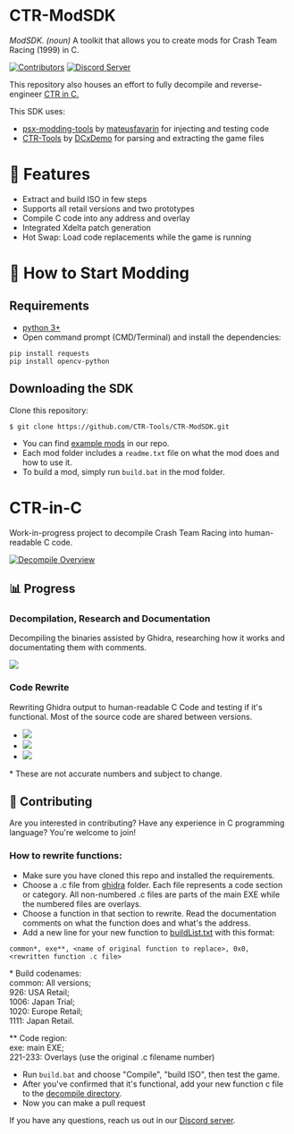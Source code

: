 # CTR-ModSDK

*ModSDK*. *(noun)* A toolkit that allows you to create mods for Crash Team Racing (1999) in C.

[![Contributors][contributors-badge]][contributors-link] [![Discord Server][discord-badge]][discord]

[contributors-link]: https://github.com/CTR-Tools/CTR-ModSDK/graphs/contributors
[contributors-badge]: https://img.shields.io/github/contributors/CTR-Tools/CTR-ModSDK

[discord]: https://discord.gg/WHkuh2n
[discord-badge]: https://img.shields.io/discord/527135227546435584?color=%237289DA&logo=discord&logoColor=ffffff

This repository also houses an effort to fully decompile and reverse-engineer [CTR in C.](https://github.com/CTR-tools/CTR-ModSDK#CTR-in-C)

This SDK uses:
- [psx-modding-tools](https://github.com/mateusfavarin/psx-modding-toolchain) by [mateusfavarin](https://github.com/mateusfavarin) for injecting and testing code
- [CTR-Tools](https://github.com/CTR-tools/CTR-Tools) by [DCxDemo](https://github.com/DCxDemo) for parsing and extracting the game files

# 📃 Features

- Extract and build ISO in few steps
- Supports all retail versions and two prototypes
- Compile C code into any address and overlay
- Integrated Xdelta patch generation
- Hot Swap: Load code replacements while the game is running

# 🏁 How to Start Modding

## Requirements

- [python 3+](https://github.com/PackeTsar/Install-Python)
- Open command prompt (CMD/Terminal) and install the dependencies:
```
pip install requests
pip install opencv-python
```

## Downloading the SDK

Clone this repository:

```
$ git clone https://github.com/CTR-Tools/CTR-ModSDK.git
```

- You can find [example mods](https://github.com/CTR-tools/CTR-ModSDK/tree/main/psx-modding-toolchain/games/CrashTeamRacing/mods) in our repo.
- Each mod folder includes a `readme.txt` file on what the mod does and how to use it. 
- To build a mod, simply run `build.bat` in the mod folder.

# CTR-in-C

Work-in-progress project to decompile Crash Team Racing into human-readable C code.

[![Decompile Overview](https://img.youtube.com/vi/V9QlFzSVDAU/hqdefault.jpg)](https://www.youtube.com/watch?v=V9QlFzSVDAU)

## 📊 Progress
### Decompilation, Research and Documentation

Decompiling the binaries assisted by Ghidra, researching how it works and documentating them with comments.

![](https://progress-bar.dev/97/?width=300&title=USA&suffix=%%20done)

### Code Rewrite

Rewriting Ghidra output to human-readable C Code and testing if it's functional.
Most of the source code are shared between versions.

- ![](https://progress-bar.dev/301/?scale=1171&width=300&title=USA&suffix=%20functions%20out%20of%201171*)
- ![](https://progress-bar.dev/22/?scale=1200&width=300&title=PAL&suffix=%20functions%20out%20of%201200*)
- ![](https://progress-bar.dev/95/?scale=1200&width=300&title=JPN&suffix=%20functions%20out%20of%201200*)

\* These are not accurate numbers and subject to change.

## 🤝 Contributing

Are you interested in contributing? Have any experience in C programming language? You're welcome to join!

### How to rewrite functions:

- Make sure you have cloned this repo and installed the requirements.
- Choose a .c file from [ghidra](https://github.com/CTR-tools/CTR-ModSDK/tree/main/psx-modding-toolchain/games/CrashTeamRacing/ghidra) folder. Each file represents a code section or category. All non-numbered .c files are parts of the main EXE while the numbered files are overlays.
- Choose a function in that section to rewrite. Read the documentation comments on what the function does and what's the address.
- Add a new line for your new function to [buildList.txt](https://github.com/CTR-tools/CTR-ModSDK/blob/main/psx-modding-toolchain/games/CrashTeamRacing/decompile/buildList.txt) with this format:
```
common*, exe**, <name of original function to replace>, 0x0,  <rewritten function .c file>
```
\* Build codenames:  
common: All versions;  
926: USA Retail;  
1006: Japan Trial;  
1020: Europe Retail;  
1111: Japan Retail.  

\**  Code region:  
exe: main EXE;  
221-233: Overlays (use the original .c filename number)

- Run `build.bat` and choose "Compile", "build ISO", then test the game.
- After you've confirmed that it's functional, add your new function c file to the [decompile directory](https://github.com/CTR-tools/CTR-ModSDK/tree/main/psx-modding-toolchain/games/CrashTeamRacing/decompile).
- Now you can make a pull request

If you have any questions, reach us out in our [Discord server](https://discord.gg/WHkuh2n). 
